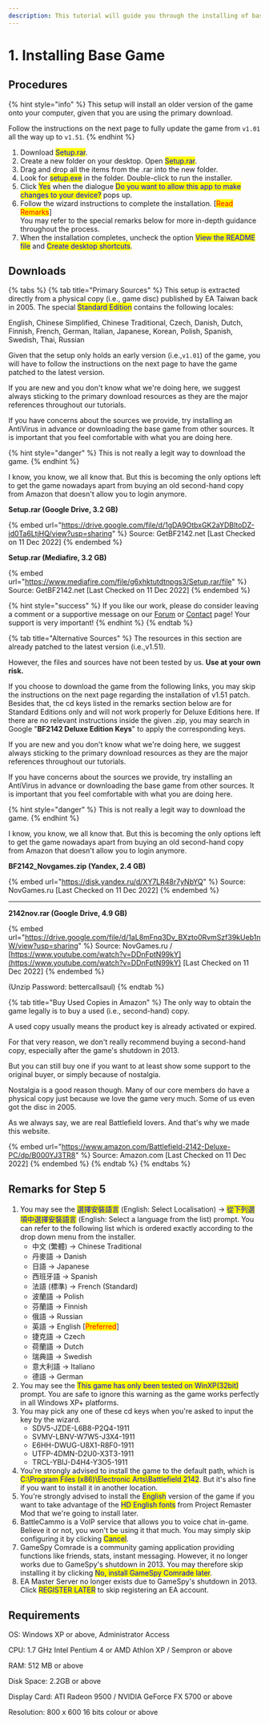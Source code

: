 ```yaml
---
description: This tutorial will guide you through the installing of base game v1.01.
---
```


# 1. Installing Base Game

## Procedures

{% hint style="info" %}
This setup will install an older version of the game onto your computer, given that you are using the primary download.

Follow the instructions on the next page to fully update the game from `v1.01` all the way up to `v1.51`.
{% endhint %}

1. Download <mark style="color:blue;">Setup.rar</mark>.
2. Create a new folder on your desktop. Open <mark style="color:blue;">Setup.rar</mark>.&#x20;
3. Drag and drop all the items from the .rar into the new folder.
4. Look for <mark style="color:blue;">setup.exe</mark> in the folder. Double-click to run the installer.
5. Click <mark style="color:blue;">Yes</mark> when the dialogue <mark style="color:blue;">Do you want to allow this app to make changes to your device?</mark> pops up.
6. Follow the wizard instructions to complete the installation. \[<mark style="color:red;">Read Remarks</mark>]\
   You may refer to the special remarks below for more in-depth guidance throughout the process.
7. When the installation completes, uncheck the option <mark style="color:blue;">View the README file</mark> and <mark style="color:blue;">Create desktop shortcuts</mark>.

## Downloads

{% tabs %}
{% tab title="Primary Sources" %}
This setup is extracted directly from a physical copy (i.e., game disc) published by EA Taiwan back in 2005. The special <mark style="color:blue;">Standard Edition</mark> contains the following locales:

English, Chinese Simplified, Chinese Traditional, Czech, Danish, Dutch, Finnish, French, German, Italian, Japanese, Korean, Polish, Spanish, Swedish, Thai, Russian

Given that the setup only holds an early version (i.e.,`v1.01`) of the game, you will have to follow the instructions on the next page to have the game patched to the latest version.&#x20;

If you are new and you don't know what we're doing here, we suggest always sticking to the primary download resources as they are the major references throughout our tutorials.

If you have concerns about the sources we provide, try installing an AntiVirus in advance or downloading the base game from other sources. It is important that you feel comfortable with what you are doing here.



{% hint style="danger" %}
This is not really a legit way to download the game.&#x20;
{% endhint %}



I know, you know, we all know that. But this is becoming the only options left to get the game nowadays apart from buying an old second-hand copy from Amazon that doesn't allow you to login anymore.



**Setup.rar (Google Drive, 3.2 GB)**

{% embed url="https://drive.google.com/file/d/1gDA9OtbxGK2aYDBltoDZ-id0Ta6LtjHQ/view?usp=sharing" %}
Source: GetBF2142.net \[Last Checked on 11 Dec 2022]
{% endembed %}



**Setup.rar (Mediafire, 3.2 GB)**

{% embed url="https://www.mediafire.com/file/g6xhktutdtnpgs3/Setup.rar/file" %}
Source: GetBF2142.net \[Last Checked on 11 Dec 2022]
{% endembed %}



{% hint style="success" %}
If you like our work, please do consider leaving a comment or a supportive message on our [Forum](http://getbf2142.weebly.com) or [Contact](https://getbf2142.weebly.com/contact.html) page! Your support is very important!
{% endhint %}
{% endtab %}

{% tab title="Alternative Sources" %}
The resources in this section are already patched to the latest version (i.e.,v1.51).

However, the files and sources have not been tested by us. **Use at your own risk.**

If you choose to download the game from the following links, you may skip the instructions on the next page regarding the installation of v1.51 patch. Besides that, the cd keys listed in the remarks section below are for Standard Editions only and will not work properly for Deluxe Editions here. If there are no relevant instructions inside the given .zip, you may search in Google "**BF2142 Deluxe Edition Keys**" to apply the corresponding keys.

If you are new and you don't know what we're doing here, we suggest always sticking to the primary download resources as they are the major references throughout our tutorials.

If you have concerns about the sources we provide, try installing an AntiVirus in advance or downloading the base game from other sources. It is important that you feel comfortable with what you are doing here.



{% hint style="danger" %}
This is not really a legit way to download the game.
{% endhint %}



I know, you know, we all know that. But this is becoming the only options left to get the game nowadays apart from buying an old second-hand copy from Amazon that doesn't allow you to login anymore.



**BF2142\_Novgames.zip (Yandex, 2.4 GB)**

{% embed url="https://disk.yandex.ru/d/XY7LR48r7yNbYQ" %}
Source: NovGames.ru \[Last Checked on 11 Dec 2022]
{% endembed %}

****

**2142nov.rar (Google Drive, 4.9 GB)**

{% embed url="https://drive.google.com/file/d/1aL8mFnq3Dv_BXzto0RvmSzf39kUeb1nW/view?usp=sharing" %}
Source: NovGames.ru / [https://www.youtube.com/watch?v=DDnFptN99kY](https://www.youtube.com/watch?v=DDnFptN99kY) \[Last Checked on 11 Dec 2022]
{% endembed %}

(Unzip Password: bettercallsaul)
{% endtab %}

{% tab title="Buy Used Copies in Amazon" %}
The only way to obtain the game legally is to buy a used (i.e., second-hand) copy.&#x20;

A used copy usually means the product key is already activated or expired.

For that very reason, we don't really recommend buying a second-hand copy, especially after the game's shutdown in 2013.

But you can still buy one if you want to at least show some support to the original buyer, or simply because of nostalgia.&#x20;

Nostalgia is a good reason though. Many of our core members do have a physical copy just because we love the game very much. Some of us even got the disc in 2005.

As we always say, we are real Battlefield lovers. And that's why we made this website.



{% embed url="https://www.amazon.com/Battlefield-2142-Deluxe-PC/dp/B000YJ3TR8" %}
Source: Amazon.com \[Last Checked on 11 Dec 2022]
{% endembed %}
{% endtab %}
{% endtabs %}

## Remarks for Step 5

1. You may see the <mark style="color:blue;">選擇安裝語言</mark> (English: Select Localisation) -> <mark style="color:blue;">從下列選項中選擇安裝語言</mark> (English: Select a language from the list) prompt. You can refer to the following list which is ordered exactly according to the drop down menu from the installer.
   * 中文 (繁體) -> Chinese Traditional
   * 丹麥語 -> Danish
   * 日語 -> Japanese
   * 西班牙語 -> Spanish
   * 法語 (標準) -> French (Standard)
   * 波蘭語 -> Polish
   * 芬蘭語 -> Finnish
   * 俄語 -> Russian
   * 英語 -> English \[<mark style="color:red;">Preferred</mark>]
   * 捷克語 -> Czech
   * 荷蘭語 -> Dutch
   * 瑞典語 -> Swedish
   * 意大利語 -> Italiano
   * 德語 -> German
2. You may see the <mark style="color:blue;">This game has only been tested on WinXP(32bit)</mark> prompt. You are safe to ignore this warning as the game works perfectly in all Windows XP+ platforms.
3. You may pick any one of these cd keys when you're asked to input the key by the wizard.
   * SDV5-JZDE-L6B8-P2Q4-1911
   * SVMV-LBNV-W7W5-J3X4-1911
   * E6HH-DWUG-U8X1-R8F0-1911
   * UTFP-4DMN-D2U0-X3T3-1911​
   * TRCL-YBIJ-D4H4-Y3O5-1911
4. You're strongly advised to install the game to the default path, which is <mark style="color:blue;">C:\Program Files (x86)\Electronic Arts\Battlefield 2142</mark>. But it's also fine if you want to install it in another location.
5. You're strongly advised to install the <mark style="color:blue;">English</mark> version of the game if you want to take advantage of the <mark style="color:blue;">HD English fonts</mark> from Project Remaster Mod that we're going to install later.
6. BattleCammo is a VoIP service that allows you to voice chat in-game. Believe it or not, you won't be using it that much. You may simply skip configuring it by clicking <mark style="color:blue;">Cancel</mark>.
7. GameSpy Comrade is a community gaming application providing functions like friends, stats, instant messaging. However, it no longer works due to GameSpy's shutdown in 2013. You may therefore skip installing it by clicking <mark style="color:blue;">No, install GameSpy Comrade later</mark>.
8. EA Master Server no longer exists due to GameSpy's shutdown in 2013. Click <mark style="color:blue;">REGISTER LATER</mark> to skip registering an EA account.

## Requirements

OS: Windows XP or above, Administrator Access

CPU: 1.7 GHz Intel Pentium 4 or AMD Athlon XP / Sempron or above

RAM: 512 MB or above

Disk Space: 2.2GB or above

Display Card: ATI Radeon 9500 / NVIDIA GeForce FX 5700 or above

Resolution: 800 x 600 16 bits colour or above
